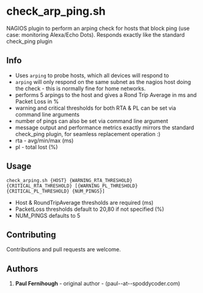 # check_arp_ping.sh
NAGIOS plugin to perform an arping check for hosts that block ping (use case: monitoring Alexa/Echo Dots). Responds exactly like the standard check_ping plugin


## Info

+ Uses `arping` to probe hosts, which all devices will respond to
+ `arping` will only respond on the same subnet as the nagios host doing the check - this is normally fine for home networks.
+ performs 5 arpings to the host and gives a Rond Trip Average in ms and Packet Loss in %
+ warning and critical thresholds for both RTA & PL can be set via command line arguments
+ number of pings can also be set via command line argument
+ message output and performance metrics exactly mirrors the standard check_ping plugin, for seamless replacement operation :)
+ rta - avg/min/max (ms)
+ pl - total lost (%)


## Usage

```
check_arping.sh {HOST} {WARNING_RTA_THRESHOLD} {CRITICAL_RTA_THRESHOLD} [{WARNING_PL_THRESHOLD} {CRITICAL_PL_THRESHOLD} {NUM_PINGS}]
```

+ Host & RoundTripAverage thresholds are required (ms)
+ PacketLoss thresholds default to 20,80 if not specified (%)
+ NUM_PINGS defaults to 5


## Contributing
Contributions and pull requests are welcome.


## Authors
1. **Paul Fernihough** - original author - (paul--at--spoddycoder.com)
